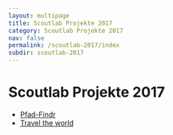 ```yaml
---
layout: multipage
title: Scoutlab Projekte 2017
category: Scoutlab Projekte 2017
nav: false
permalink: /scoutlab-2017/index
subdir: scoutlab-2017
---
```

# Scoutlab Projekte 2017


+ [Pfad-Findr](/scoutlab-2017/pfad-findr)
+ [Travel the world](/scoutlab-2017/travel_the_world)
